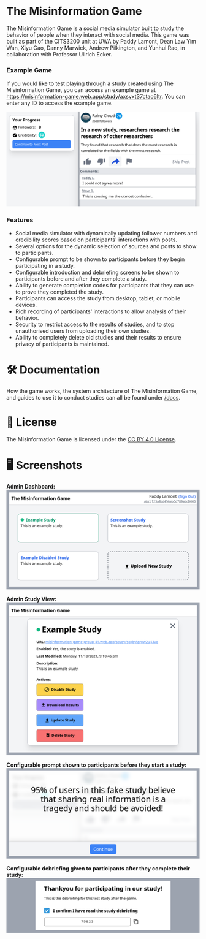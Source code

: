 # The Misinformation Game
The Misinformation Game is a social media simulator built to study
the behavior of people when they interact with social media. This
game was built as part of the CITS3200 unit at UWA by Paddy Lamont,
Dean Law Yim Wan, Xiyu Gao, Danny Marwick, Andrew Pilkington,
and Yunhui Rao, in collaboration with Professor Ullrich Ecker.

### Example Game
If you would like to test playing through a study created using
The Misinformation Game, you can access an example game at
https://misinformation-game.web.app/study/axsvxt37ctac6ltr.
You can enter any ID to access the example game.

![Example Game](docs/screenshots/example-game.png)

### Features

- Social media simulator with dynamically updating follower numbers and
  credibility scores based on participants' interactions with posts.
- Several options for the dynamic selection of sources and posts
  to show to participants.
- Configurable prompt to be shown to participants before they
  begin participating in a study.
- Configurable introduction and debriefing screens to be shown
  to participants before and after they complete a study.
- Ability to generate completion codes for participants that
  they can use to prove they completed the study.
- Participants can access the study from desktop, tablet,
  or mobile devices.
- Rich recording of participants' interactions to allow analysis of their behavior.
- Security to restrict access to the results of studies, and to
  stop unauthorised users from uploading their own studies.
- Ability to completely delete old studies and their results to
  ensure privacy of participants is maintained.

# 🛠️ Documentation
How the game works, the system architecture of The
Misinformation Game, and guides to use it to conduct studies
can all be found under
[/docs](docs).

# 📝 License
The Misinformation Game is licensed under the
[CC BY 4.0 License](LICENSE.txt).

# 🖥️ Screenshots
**Admin Dashboard:**
![Example Admin Dashboard](docs/screenshots/example-admin-dashboard.png)

**Admin Study View:**
![Example Admin Study View](docs/screenshots/example-admin-study.png)

**Configurable prompt shown to participants before they
start a study:**
![Example Study Prompt](docs/screenshots/example-prompt.png)

**Configurable debriefing given to participants after
they complete their study:**
![Example Study Debriefing](docs/screenshots/example-debriefing.png)
